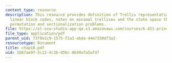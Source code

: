 ```yaml
---
content_type: resource
description: This resource provides definition of Trellis representations of binary
  linear block codes, notes on minimal trellises and the state space theorem, and
  permutation and sectionalization problems.
file: https://ol-ocw-studio-app-qa.s3.amazonaws.com/courses/6-451-principles-of-digital-communication-ii-spring-2005/1b67ae9f5c124c3bd56c8649afa5af47_chap10.pdf
file_type: application/pdf
parent_uid: 73f9a1c9-1575-f1a3-abda-44e7358df3a2
resourcetype: Document
title: chap10.pdf
uid: 1b67ae9f-5c12-4c3b-d56c-8649afa5af47
---
```

